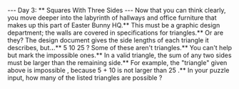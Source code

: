 --- Day 3: ** Squares With Three Sides ---
Now that you can think clearly, you move deeper into the labyrinth of hallways and office furniture that makes up this part of Easter Bunny HQ.** This must be a graphic design department; the walls are covered in specifications for triangles.**
Or are they?
The design document gives the side lengths of each triangle it describes, but.**.**.**
5 10 25
?  Some of these aren't triangles.** You can't help but mark the impossible ones.**
In a valid triangle, the sum of any two sides must be larger than the remaining side.**  For example, the "triangle" given above is
impossible
, because
5 + 10
is not larger than
25
.**
In your puzzle input,
how many
of the listed triangles are
possible
?
